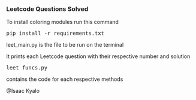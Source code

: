 <h3>Leetcode Questions Solved</h3>
<p>To install coloring modules run this command <pre>pip install -r requirements.txt</pre></p>
<p><bold>leet_main.py</bold> is the file to be run on the terminal</p>
<p>It prints each Leetcode question with their respective number and solution</p>
<p><pre>leet_funcs.py</pre> contains the code for each respective methods</p>
@Isaac Kyalo
